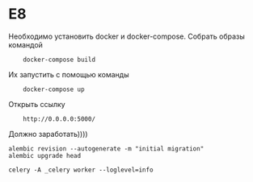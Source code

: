 # E8

Необходимо установить docker и docker-compose.
Собрать образы командой
```
    docker-compose build
```
Их запустить с помощью команды 
```
    docker-compose up
```
Открыть ссылку
```
    http://0.0.0.0:5000/ 
```
Должно заработать))))  
```
alembic revision --autogenerate -m "initial migration"
alembic upgrade head

celery -A _celery worker --loglevel=info
```